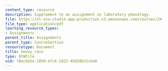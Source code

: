 ```yaml
---
content_type: resource
description: Supplement to an assignment on laboratory phonology.
file: https://ol-ocw-studio-app-production.s3.amazonaws.com/courses/24-910-topics-in-linguistic-theory-laboratory-phonology-spring-2007/78ec0a5e1858efc6242345d28b31cb49_heavy_rain.pdf
file_type: application/pdf
learning_resource_types:
- Assignments
parent_title: Assignments
parent_type: CourseSection
resourcetype: Document
title: heavy_rain
type: OCWFile
uid: 78ec0a5e-1858-efc6-2423-45d28b31cb49
---
```

